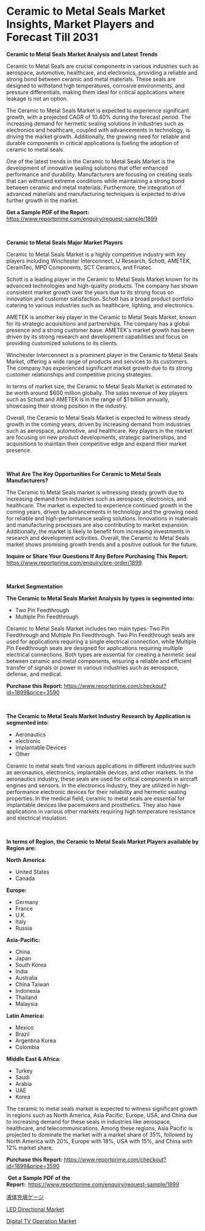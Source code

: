 <p><h1>Ceramic to Metal Seals Market Insights, Market Players and Forecast Till 2031</h1></p><p><strong>Ceramic to Metal Seals Market Analysis and Latest Trends</strong></p>
<p><p>Ceramic to Metal Seals are crucial components in various industries such as aerospace, automotive, healthcare, and electronics, providing a reliable and strong bond between ceramic and metal materials. These seals are designed to withstand high temperatures, corrosive environments, and pressure differentials, making them ideal for critical applications where leakage is not an option.</p><p>The Ceramic to Metal Seals Market is expected to experience significant growth, with a projected CAGR of 10.40% during the forecast period. The increasing demand for hermetic sealing solutions in industries such as electronics and healthcare, coupled with advancements in technology, is driving the market growth. Additionally, the growing need for reliable and durable components in critical applications is fueling the adoption of ceramic to metal seals.</p><p>One of the latest trends in the Ceramic to Metal Seals Market is the development of innovative sealing solutions that offer enhanced performance and durability. Manufacturers are focusing on creating seals that can withstand extreme conditions while maintaining a strong bond between ceramic and metal materials. Furthermore, the integration of advanced materials and manufacturing techniques is expected to drive further growth in the market.</p></p>
<p><strong>Get a Sample PDF of the Report:&nbsp;</strong> <a href="https://www.reportprime.com/enquiry/request-sample/1899">https://www.reportprime.com/enquiry/request-sample/1899</a></p>
<p>&nbsp;</p>
<p><strong>Ceramic to Metal Seals Major Market Players</strong></p>
<p><p>Ceramic to Metal Seals Market is a highly competitive industry with key players including Winchester Interconnect, IJ Research, Schott, AMETEK, CeramTec, MPD Components, SCT Ceramics, and Friatec. </p><p>Schott is a leading player in the Ceramic to Metal Seals Market known for its advanced technologies and high-quality products. The company has shown consistent market growth over the years due to its strong focus on innovation and customer satisfaction. Schott has a broad product portfolio catering to various industries such as healthcare, lighting, and electronics.</p><p>AMETEK is another key player in the Ceramic to Metal Seals Market, known for its strategic acquisitions and partnerships. The company has a global presence and a strong customer base. AMETEK's market growth has been driven by its strong research and development capabilities and focus on providing customized solutions to its clients.</p><p>Winchester Interconnect is a prominent player in the Ceramic to Metal Seals Market, offering a wide range of products and services to its customers. The company has experienced significant market growth due to its strong customer relationships and competitive pricing strategies.</p><p>In terms of market size, the Ceramic to Metal Seals Market is estimated to be worth around $600 million globally. The sales revenue of key players such as Schott and AMETEK is in the range of $1 billion annually, showcasing their strong position in the industry.</p><p>Overall, the Ceramic to Metal Seals Market is expected to witness steady growth in the coming years, driven by increasing demand from industries such as aerospace, automotive, and healthcare. Key players in the market are focusing on new product developments, strategic partnerships, and acquisitions to maintain their competitive edge and expand their market presence.</p></p>
<p>&nbsp;</p>
<p><strong>What Are The Key Opportunities For Ceramic to Metal Seals Manufacturers?</strong></p>
<p><p>The Ceramic to Metal Seals market is witnessing steady growth due to increasing demand from industries such as aerospace, electronics, and healthcare. The market is expected to experience continued growth in the coming years, driven by advancements in technology and the growing need for reliable and high-performance sealing solutions. Innovations in materials and manufacturing processes are also contributing to market expansion. Additionally, the market is likely to benefit from increasing investments in research and development activities. Overall, the Ceramic to Metal Seals market shows promising growth trends and a positive outlook for the future.</p></p>
<p><strong>Inquire or Share Your Questions If Any Before Purchasing This Report:</strong> <a href="https://www.reportprime.com/enquiry/pre-order/1899">https://www.reportprime.com/enquiry/pre-order/1899</a></p>
<p>&nbsp;</p>
<p><strong>Market Segmentation</strong></p>
<p><strong>The Ceramic to Metal Seals Market Analysis by types is segmented into:</strong></p>
<p><ul><li>Two Pin Feedthrough</li><li>Multiple Pin Feedthrough</li></ul></p>
<p><p>Ceramic to Metal Seals Market includes two main types: Two Pin Feedthrough and Multiple Pin Feedthrough. Two Pin Feedthrough seals are used for applications requiring a single electrical connection, while Multiple Pin Feedthrough seals are designed for applications requiring multiple electrical connections. Both types are essential for creating a hermetic seal between ceramic and metal components, ensuring a reliable and efficient transfer of signals or power in various industries such as aerospace, defense, and medical.</p></p>
<p><strong>Purchase this Report:&nbsp;</strong><a href="https://www.reportprime.com/checkout?id=1899&price=3590">https://www.reportprime.com/checkout?id=1899&price=3590</a></p>
<p>&nbsp;</p>
<p><strong>The Ceramic to Metal Seals Market Industry Research by Application is segmented into:</strong></p>
<p><ul><li>Aeronautics</li><li>electronic</li><li>Implantable Devices</li><li>Other</li></ul></p>
<p><p>Ceramic to metal seals find various applications in different industries such as aeronautics, electronics, implantable devices, and other markets. In the aeronautics industry, these seals are used for critical components in aircraft engines and sensors. In the electronics industry, they are utilized in high-performance electronic devices for their reliability and hermetic sealing properties. In the medical field, ceramic to metal seals are essential for implantable devices like pacemakers and prosthetics. They also have applications in various other markets requiring high temperature resistance and electrical insulation.</p></p>
<p>&nbsp;</p>
<p><strong>In terms of Region, the Ceramic to Metal Seals Market Players available by Region are:</strong></p>
<p>
    <p> <strong> North America: </strong>
        <ul>
            <li>United States</li>
            <li>Canada</li>
        </ul>
        </p> 
    <p> <strong> Europe: </strong>
        <ul>
            <li>Germany</li>
            <li>France</li>
            <li>U.K.</li>
            <li>Italy</li>
            <li>Russia</li>
        </ul>
        </p> 
    <p> <strong> Asia-Pacific: </strong>
        <ul>
            <li>China</li>
            <li>Japan</li>
            <li>South Korea</li>
            <li>India</li>
            <li>Australia</li>
            <li>China Taiwan</li>
            <li>Indonesia</li>
            <li>Thailand</li>
            <li>Malaysia</li>
        </ul>
        </p> 
    <p> <strong> Latin America: </strong>
        <ul>
            <li>Mexico</li>
            <li>Brazil</li>
            <li>Argentina Korea</li>
            <li>Colombia</li>
        </ul>
        </p> 
    <p> <strong> Middle East & Africa: </strong>
        <ul>
            <li>Turkey</li>
            <li>Saudi</li>
            <li>Arabia</li>
            <li>UAE</li>
            <li>Korea</li>
        </ul>
    </p>
    </p>
<p><p>The ceramic to metal seals market is expected to witness significant growth in regions such as North America, Asia Pacific, Europe, USA, and China due to increasing demand for these seals in industries like aerospace, healthcare, and telecommunications. Among these regions, Asia Pacific is projected to dominate the market with a market share of 35%, followed by North America with 20%, Europe with 18%, USA with 15%, and China with 12% market share.</p></p>
<p><strong>Purchase this Report: </strong><a href="https://www.reportprime.com/checkout?id=1899&price=3590">https://www.reportprime.com/checkout?id=1899&price=3590</a></p>
<p>&nbsp;<strong>Get a Sample PDF of the Report:&nbsp;&nbsp;</strong><a href="https://www.reportprime.com/enquiry/request-sample/1899">https://www.reportprime.com/enquiry/request-sample/1899</a></p>
<p><strong></strong></p>
<p><p><a href="https://github.com/SarahFahey88/Market-Research-Report-List-1/blob/main/205626310600.md">液体充填ゲージ</a></p><p><a href="https://github.com/Angelnienowdseej3e45z3p8c/Market-Research-Report-List-1/blob/main/led-directional-market.md">LED Directional Market</a></p><p><a href="https://github.com/YashRP12/Market-Research-Report-List-3/blob/main/digital-tv-operation-market.md">Digital TV Operation Market</a></p></p>